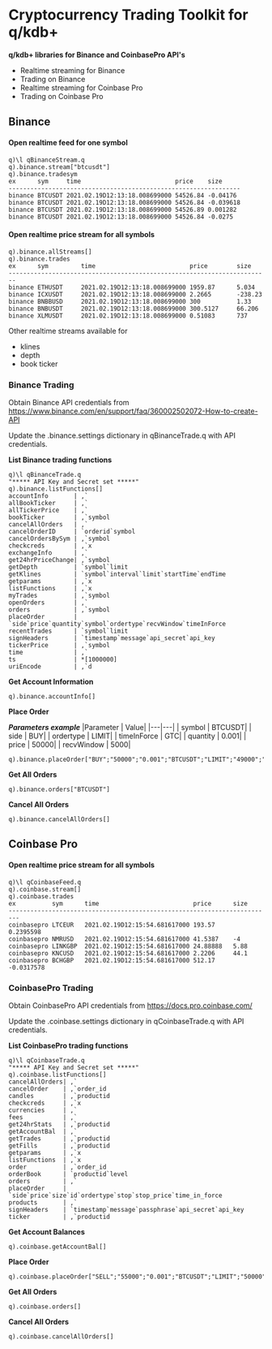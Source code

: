 # Cryptocurrency Trading Toolkit for q/kdb+ 

**q/kdb+ libraries for Binance and CoinbasePro API's** 

- Realtime streaming for Binance
- Trading on Binance
- Realtime streaming for Coinbase Pro
- Trading on Coinbase Pro

## Binance
#### Open realtime feed for one symbol
```
q)\l qBinanceStream.q
q).binance.stream["btcusdt"]
q).binance.tradesym
ex      sym     time                          price    size     
----------------------------------------------------------------
binance BTCUSDT 2021.02.19D12:13:18.008699000 54526.84 -0.04176 
binance BTCUSDT 2021.02.19D12:13:18.008699000 54526.84 -0.039618
binance BTCUSDT 2021.02.19D12:13:18.008699000 54526.89 0.001282 
binance BTCUSDT 2021.02.19D12:13:18.008699000 54526.84 -0.0275   
```

#### Open realtime price stream for all symbols
```
q).binance.allStreams[]
q).binance.trades
ex      sym         time                          price        size     
------------------------------------------------------------------------
binance ETHUSDT     2021.02.19D12:13:18.008699000 1959.87      5.034    
binance ICXUSDT     2021.02.19D12:13:18.008699000 2.2665       -238.23  
binance BNBBUSD     2021.02.19D12:13:18.008699000 300          1.33     
binance BNBUSDT     2021.02.19D12:13:18.008699000 300.5127     66.206   
binance XLMUSDT     2021.02.19D12:13:18.008699000 0.51083      737      
```

Other realtime streams available for 
- klines 
- depth 
- book ticker

### Binance Trading

Obtain Binance API credentials from https://www.binance.com/en/support/faq/360002502072-How-to-create-API

Update the .binance.settings dictionary in qBinanceTrade.q with API credentials.

**List Binance trading functions**
```
q)\l qBinanceTrade.q
"***** API Key and Secret set *****"
q).binance.listFunctions[]
accountInfo       | ,`
allBookTicker     | ,`
allTickerPrice    | ,`
bookTicker        | ,`symbol
cancelAllOrders   | ,`
cancelOrderID     | `orderid`symbol
cancelOrdersBySym | ,`symbol
checkcreds        | ,`x
exchangeInfo      | ,`
get24hrPriceChange| ,`symbol
getDepth          | `symbol`limit
getKlines         | `symbol`interval`limit`startTime`endTime
getparams         | ,`x
listFunctions     | ,`x
myTrades          | ,`symbol
openOrders        | ,`
orders            | ,`symbol
placeOrder        | `side`price`quantity`symbol`ordertype`recvWindow`timeInForce
recentTrades      | `symbol`limit
signHeaders       | `timestamp`message`api_secret`api_key
tickerPrice       | ,`symbol
time              | ,`
ts                | *[1000000]
uriEncode         | ,`d
```
**Get Account Information**

```
q).binance.accountInfo[]
```

**Place Order**

***Parameters example*** 
|Parameter	 |  Value|
|---|---|
| symbol	|   BTCUSDT|
| side	    |   BUY|
| ordertype	 |  LIMIT|
| timeInForce | GTC|
| quantity	  | 0.001|
| price	     |  50000|
| recvWindow |  5000|

```
q).binance.placeOrder["BUY";"50000";"0.001";"BTCUSDT";"LIMIT";"49000";"GTC"]
```
**Get All Orders**
```
q).binance.orders["BTCUSDT"]
```
**Cancel All Orders**
```
q).binance.cancelAllOrders[]
```

## Coinbase Pro
#### Open realtime price stream for all symbols

```
q)\l qCoinbaseFeed.q
q).coinbase.stream[]
q).coinbase.trades
ex          sym      time                          price      size       
-------------------------------------------------------------------------
coinbasepro LTCEUR   2021.02.19D12:15:54.681617000 193.57     0.2395598  
coinbasepro NMRUSD   2021.02.19D12:15:54.681617000 41.5387    -4         
coinbasepro LINKGBP  2021.02.19D12:15:54.681617000 24.88888   5.88       
coinbasepro KNCUSD   2021.02.19D12:15:54.681617000 2.2206     44.1       
coinbasepro BCHGBP   2021.02.19D12:15:54.681617000 512.17     -0.0317578 
```
### CoinbasePro Trading

Obtain CoinbasePro API credentials from https://docs.pro.coinbase.com/

Update the .coinbase.settings dictionary in qCoinbaseTrade.q with API credentials.

**List CoinbasePro trading functions**
```
q)\l qCoinbaseTrade.q
"***** API Key and Secret set *****"
q).coinbase.listFunctions[]
cancelAllOrders| ,`
cancelOrder    | ,`order_id
candles        | ,`productid
checkcreds     | ,`x
currencies     | ,`
fees           | ,`
get24hrStats   | ,`productid
getAccountBal  | ,`
getTrades      | ,`productid
getFills       | ,`productid
getparams      | ,`x
listFunctions  | ,`x
order          | ,`order_id
orderBook      | `productid`level
orders         | ,`
placeOrder     | `side`price`size`id`ordertype`stop`stop_price`time_in_force
products       | ,`
signHeaders    | `timestamp`message`passphrase`api_secret`api_key
ticker         | ,`productid
```

**Get Account Balances**

```
q).coinbase.getAccountBal[]
```

**Place Order**
```
q).coinbase.placeOrder["SELL";"55000";"0.001";"BTCUSDT";"LIMIT";"50000";"GTC"]
```

**Get All Orders**
```
q).coinbase.orders[]
```

**Cancel All Orders**
```
q).coinbase.cancelAllOrders[]
```
